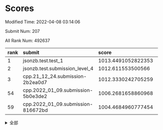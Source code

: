 # Scores

Modified Time: 2022-04-08 03:14:06

Submit Num: 207

All Rank Num: 492637

| rank |               submit               |       score        |       sigma        | pk_num |
| :--- | :--------------------------------- | :----------------- | :----------------- | :----- |
| 1    | jsonzb.test.test_1                 | 1013.4491052822353 | 0.8132860465289906 | 9522   |
| 2    | jsonzb.test.submission_level_4     | 1012.611553500566  | 0.8176185939251842 | 9522   |
| 3    | cpp.21_12_24.submission-2b2ea0d7   | 1012.3330242705259 | 0.7809858922074081 | 9525   |
| 54   | cpp.2022_01_09.submission-5b0e3de2 | 1006.2681658860968 | 0.7307880433595733 | 9520   |
| 59   | cpp.2022_01_09.submission-816672bd | 1004.4684960777454 | 0.7124422067610623 | 9523   |


<details>
<summary>全部</summary>

| rank |                 submit                 |       score        |       sigma        | pk_num |
| :--- | :------------------------------------- | :----------------- | :----------------- | :----- |
| 1    | jsonzb.test.test_1                     | 1013.4491052822353 | 0.8132860465289906 | 9522   |
| 2    | jsonzb.test.submission_level_4         | 1012.611553500566  | 0.8176185939251842 | 9522   |
| 3    | cpp.21_12_24.submission-2b2ea0d7       | 1012.3330242705259 | 0.7809858922074081 | 9525   |
| 4    | gobigger.level_3.submission_level_3_41 | 1012.0185229256019 | 0.8032275873791783 | 9515   |
| 5    | gobigger.level_3.submission_level_3_32 | 1011.4430814716965 | 0.7846308779372385 | 9521   |
| 6    | gobigger.level_3.submission_level_3_30 | 1011.3780019279843 | 0.7553653655611215 | 9518   |
| 7    | gobigger.level_3.submission_level_3_3  | 1011.3716518836578 | 0.7785657277524898 | 9516   |
| 8    | gobigger.level_3.submission_level_3_47 | 1011.3579503714313 | 0.7932440385703423 | 9523   |
| 9    | gobigger.level_3.submission_level_3_46 | 1011.2579307614574 | 0.7808728737003809 | 9522   |
| 10   | gobigger.level_3.submission_level_3_35 | 1010.9061137779676 | 0.7674567061708089 | 9518   |
| 11   | gobigger.level_3.submission_level_3_11 | 1010.6885028803574 | 0.7615836131464431 | 9516   |
| 12   | gobigger.level_3.submission_level_3_10 | 1010.6835997811684 | 0.7451269928653712 | 9523   |
| 13   | gobigger.level_3.submission_level_3_14 | 1010.6254378356999 | 0.769293151724268  | 9521   |
| 14   | gobigger.level_3.submission_level_3_42 | 1010.6005870314757 | 0.7834152088262261 | 9521   |
| 15   | gobigger.level_3.submission_level_3_20 | 1010.5370964458886 | 0.7645385683434813 | 9522   |
| 16   | gobigger.level_3.submission_level_3_28 | 1010.516080359762  | 0.76141715244153   | 9521   |
| 17   | gobigger.level_3.submission_level_3_43 | 1010.4141045141739 | 0.7824501531005118 | 9520   |
| 18   | gobigger.level_3.submission_level_3_16 | 1010.344882908348  | 0.7648882313699253 | 9522   |
| 19   | gobigger.level_3.submission_level_3_12 | 1010.2711156534497 | 0.7690971764417569 | 9516   |
| 20   | gobigger.level_3.submission_level_3_21 | 1010.2389134984462 | 0.7655301259252412 | 9524   |
| 21   | gobigger.level_3.submission_level_3_39 | 1010.235571283858  | 0.763582006167941  | 9519   |
| 22   | gobigger.level_3.submission_level_3_36 | 1010.2066980496807 | 0.7654072831588301 | 9516   |
| 23   | gobigger.level_3.submission_level_3_26 | 1010.1999847639173 | 0.766032551057209  | 9522   |
| 24   | gobigger.level_3.submission_level_3_23 | 1010.1606896491855 | 0.7640757881130273 | 9520   |
| 25   | gobigger.level_3.submission_level_3_13 | 1010.1435099853346 | 0.7485491988537359 | 9518   |
| 26   | gobigger.level_3.submission_level_3_5  | 1010.1191851882029 | 0.7646085170398961 | 9519   |
| 27   | gobigger.level_3.submission_level_3_48 | 1010.014408918936  | 0.7629800804673299 | 9525   |
| 28   | gobigger.level_3.submission_level_3_44 | 1009.9448228150798 | 0.7410876991516568 | 9521   |
| 29   | gobigger.level_3.submission_level_3_38 | 1009.9153944529687 | 0.7618931469585033 | 9516   |
| 30   | gobigger.level_3.submission_level_3_49 | 1009.8722365372057 | 0.7424340288497713 | 9521   |
| 31   | gobigger.level_3.submission_level_3_15 | 1009.8484804030722 | 0.7532099878665048 | 9520   |
| 32   | gobigger.level_3.submission_level_3_24 | 1009.8339776037853 | 0.7663402542829805 | 9524   |
| 33   | gobigger.level_3.submission_level_3_6  | 1009.8011022701113 | 0.7478354963732357 | 9521   |
| 34   | gobigger.level_3.submission_level_3_40 | 1009.7194504528372 | 0.7382448945073506 | 9520   |
| 35   | gobigger.level_3.submission_level_3_17 | 1009.6841198551582 | 0.7419764675183491 | 9520   |
| 36   | gobigger.level_3.submission_level_3_19 | 1009.6439588383591 | 0.7636961809880634 | 9519   |
| 37   | gobigger.level_3.submission_level_3_8  | 1009.6264229525441 | 0.7638913671669125 | 9518   |
| 38   | gobigger.level_3.submission_level_3_27 | 1009.6090237025812 | 0.7616319647298612 | 9521   |
| 39   | gobigger.level_3.submission_level_3_37 | 1009.4826081093347 | 0.7490254430750456 | 9513   |
| 40   | gobigger.level_3.submission_level_3_18 | 1009.3705757518834 | 0.7369670419847266 | 9515   |
| 41   | gobigger.level_3.submission_level_3_25 | 1009.0968452568446 | 0.7430725246324995 | 9519   |
| 42   | gobigger.level_3.submission_level_3_29 | 1009.0124310424893 | 0.7450489337829199 | 9517   |
| 43   | gobigger.level_3.submission_level_3_1  | 1008.9997123713404 | 0.7518032939151542 | 9521   |
| 44   | gobigger.level_3.submission_level_3_33 | 1008.9805186057054 | 0.7557218107635231 | 9522   |
| 45   | gobigger.level_3.submission_level_3_2  | 1008.9263434126946 | 0.7742591322565454 | 9520   |
| 46   | gobigger.level_3.submission_level_3_4  | 1008.9006906789101 | 0.7367497943659602 | 9515   |
| 47   | gobigger.level_3.submission_level_3_0  | 1008.8913392452243 | 0.7536251840204023 | 9514   |
| 48   | gobigger.level_3.submission_level_3_22 | 1008.8521690712533 | 0.7359018621964938 | 9523   |
| 49   | gobigger.level_3.submission_level_3_9  | 1008.5107756156407 | 0.758924955472856  | 9519   |
| 50   | gobigger.level_3.submission_level_3_45 | 1008.492140861251  | 0.7776635105668409 | 9514   |
| 51   | gobigger.level_3.submission_level_3_7  | 1008.4209659372004 | 0.7410959287030889 | 9519   |
| 52   | gobigger.level_3.submission_level_3_34 | 1008.3524851493328 | 0.7272183472656667 | 9520   |
| 53   | gobigger.level_3.submission_level_3_31 | 1008.2693064580419 | 0.7126272643255156 | 9521   |
| 54   | cpp.2022_01_09.submission-5b0e3de2     | 1006.2681658860968 | 0.7307880433595733 | 9520   |
| 55   | gobigger.level_1.submission_level_1_38 | 1004.8043967419738 | 0.7211466431157131 | 9523   |
| 56   | gobigger.level_1.submission_level_1_43 | 1004.7640448129035 | 0.7203306705691803 | 9520   |
| 57   | gobigger.level_1.submission_level_1_10 | 1004.7559382938615 | 0.7153751334919408 | 9518   |
| 58   | gobigger.level_1.submission_level_1_48 | 1004.6089695410064 | 0.7137666809169729 | 9517   |
| 59   | cpp.2022_01_09.submission-816672bd     | 1004.4684960777454 | 0.7124422067610623 | 9523   |
| 60   | gobigger.level_1.submission_level_1_25 | 1004.4334028190099 | 0.7257208104555355 | 9518   |
| 61   | gobigger.level_1.submission_level_1_16 | 1004.395583148034  | 0.7164579350345123 | 9521   |
| 62   | gobigger.level_1.submission_level_1_33 | 1004.3085068745462 | 0.7244680830854152 | 9524   |
| 63   | gobigger.level_1.submission_level_1_30 | 1004.2174793822794 | 0.7221724624451761 | 9516   |
| 64   | gobigger.level_1.submission_level_1_8  | 1004.1808709174398 | 0.7185369663913868 | 9517   |
| 65   | gobigger.level_1.submission_level_1_15 | 1004.0247418697872 | 0.7130559844469013 | 9517   |
| 66   | gobigger.level_1.submission_level_1_14 | 1003.9011363107302 | 0.7189642962863193 | 9521   |
| 67   | gobigger.level_1.submission_level_1_35 | 1003.7968476928409 | 0.7254455666771914 | 9525   |
| 68   | gobigger.level_1.submission_level_1_19 | 1003.777350678014  | 0.7197302774804096 | 9517   |
| 69   | gobigger.level_1.submission_level_1_31 | 1003.723714130929  | 0.7133600232898841 | 9517   |
| 70   | gobigger.level_1.submission_level_1_46 | 1003.6560123612097 | 0.7093144597154456 | 9519   |
| 71   | gobigger.level_1.submission_level_1_36 | 1003.6542224903027 | 0.7183681257044379 | 9524   |
| 72   | gobigger.level_1.submission_level_1_27 | 1003.6462931397061 | 0.7183619292738433 | 9523   |
| 73   | gobigger.level_1.submission_level_1_2  | 1003.6385418663455 | 0.7105936479716004 | 9519   |
| 74   | gobigger.level_1.submission_level_1_9  | 1003.6053232993008 | 0.7269216286634019 | 9517   |
| 75   | gobigger.level_1.submission_level_1_45 | 1003.578940114257  | 0.7160548026841418 | 9525   |
| 76   | gobigger.level_1.submission_level_1_40 | 1003.4764560317392 | 0.7105336246954992 | 9521   |
| 77   | gobigger.level_1.submission_level_1_21 | 1003.266822022343  | 0.7210610510784945 | 9512   |
| 78   | gobigger.level_1.submission_level_1_24 | 1003.2306767286399 | 0.7116464305179233 | 9522   |
| 79   | gobigger.level_1.submission_level_1_29 | 1003.2238678489522 | 0.7187039506524552 | 9524   |
| 80   | gobigger.level_1.submission_level_1_3  | 1003.214512707052  | 0.7035854762127781 | 9521   |
| 81   | gobigger.level_1.submission_level_1_41 | 1003.1731655062865 | 0.712601117794846  | 9513   |
| 82   | gobigger.level_1.submission_level_1_6  | 1003.156292939806  | 0.7117073475990588 | 9518   |
| 83   | gobigger.level_1.submission_level_1_12 | 1003.0916552673015 | 0.7166425888914109 | 9521   |
| 84   | gobigger.level_1.submission_level_1_11 | 1003.0554002246216 | 0.7087665604426101 | 9519   |
| 85   | gobigger.level_1.submission_level_1_37 | 1002.9797118139439 | 0.712370363867211  | 9522   |
| 86   | gobigger.level_1.submission_level_1_28 | 1002.868687239656  | 0.7196632130307493 | 9516   |
| 87   | gobigger.level_1.submission_level_1_34 | 1002.7878002686213 | 0.7071670993345669 | 9521   |
| 88   | gobigger.level_1.submission_level_1_7  | 1002.7681205265076 | 0.7138693054861918 | 9521   |
| 89   | gobigger.level_1.submission_level_1_22 | 1002.7572213988491 | 0.7217231722461328 | 9520   |
| 90   | gobigger.level_1.submission_level_1_17 | 1002.7095791356317 | 0.7179189012893563 | 9523   |
| 91   | gobigger.level_1.submission_level_1_13 | 1002.6855396415251 | 0.7162794115837957 | 9515   |
| 92   | gobigger.level_1.submission_level_1_49 | 1002.6647747658275 | 0.7165539712931601 | 9520   |
| 93   | gobigger.level_1.submission_level_1_42 | 1002.6548546704981 | 0.7121011214689187 | 9519   |
| 94   | gobigger.level_1.submission_level_1_39 | 1002.4257295433935 | 0.7088340647695809 | 9520   |
| 95   | gobigger.level_1.submission_level_1_32 | 1002.402404327279  | 0.7083725989984614 | 9521   |
| 96   | gobigger.level_1.submission_level_1_23 | 1002.3910036931212 | 0.7145236701729982 | 9515   |
| 97   | gobigger.level_1.submission_level_1_5  | 1002.2654188142658 | 0.7042299643841161 | 9528   |
| 98   | gobigger.level_1.submission_level_1_20 | 1002.1921645032347 | 0.719274575037368  | 9519   |
| 99   | gobigger.level_1.submission_level_1_44 | 1002.178535133915  | 0.7057663892005279 | 9518   |
| 100  | gobigger.level_1.submission_level_1_26 | 1002.1156038760337 | 0.7171549686656182 | 9521   |
| 101  | gobigger.level_1.submission_level_1_0  | 1002.1155315992718 | 0.7058683773770663 | 9516   |
| 102  | gobigger.level_1.submission_level_1_4  | 1002.0716820342416 | 0.7163119741298297 | 9522   |
| 103  | gobigger.level_1.submission_level_1_47 | 1001.8521877897978 | 0.7063366846858954 | 9521   |
| 104  | gobigger.level_1.submission_level_1_18 | 1001.721234690706  | 0.7122798193158192 | 9523   |
| 105  | gobigger.level_1.submission_level_1_1  | 1001.2584209016948 | 0.7089620888528746 | 9525   |
| 106  | gobigger.random.submission_random_36   | 997.1934267263853  | 0.706434817255256  | 9521   |
| 107  | gobigger.random.submission_random_17   | 997.1508853286515  | 0.7159509822772322 | 9520   |
| 108  | gobigger.random.submission_random_12   | 997.0330676824634  | 0.7044776393417174 | 9518   |
| 109  | gobigger.random.submission_random_43   | 997.0314474382349  | 0.7037272569808335 | 9524   |
| 110  | gobigger.random.submission_random_39   | 997.0270312491472  | 0.7035985262029236 | 9521   |
| 111  | gobigger.random.submission_random_18   | 997.0234918527938  | 0.7001470125387057 | 9516   |
| 112  | gobigger.random.submission_random_38   | 996.7812897825955  | 0.7146010709555654 | 9517   |
| 113  | gobigger.random.submission_random_44   | 996.7158904844944  | 0.711496896941067  | 9520   |
| 114  | gobigger.random.submission_random_35   | 996.6247870259784  | 0.709244810094914  | 9515   |
| 115  | gobigger.random.submission_random_1    | 996.5750818267435  | 0.7068512185468647 | 9524   |
| 116  | gobigger.random.submission_random_27   | 996.554920697982   | 0.710070697968043  | 9519   |
| 117  | gobigger.random.submission_random_21   | 996.5131406914612  | 0.7090300551546578 | 9515   |
| 118  | gobigger.random.submission_random_2    | 996.4906310737802  | 0.7045555326435139 | 9521   |
| 119  | gobigger.random.submission_random_22   | 996.4510242132546  | 0.7143010695273303 | 9517   |
| 120  | gobigger.random.submission_random_20   | 996.4412983954752  | 0.7131358875210237 | 9523   |
| 121  | gobigger.random.submission_random_5    | 996.4092910244472  | 0.7045276722689007 | 9520   |
| 122  | gobigger.random.submission_random_29   | 996.3803297446201  | 0.7087202690809181 | 9518   |
| 123  | gobigger.random.submission_random_34   | 996.2101169412551  | 0.7163936100194874 | 9523   |
| 124  | gobigger.random.submission_random_42   | 996.1705400896757  | 0.7089008330572688 | 9518   |
| 125  | gobigger.random.submission_random_7    | 996.168493566618   | 0.7183958392007941 | 9524   |
| 126  | gobigger.random.submission_random_4    | 996.1545402019968  | 0.7165667756254861 | 9519   |
| 127  | gobigger.random.submission_random_37   | 996.1469579092866  | 0.7034785692510654 | 9517   |
| 128  | gobigger.random.submission_random_49   | 996.1202387014404  | 0.7085135878090977 | 9521   |
| 129  | gobigger.random.submission_random_33   | 996.1069793082825  | 0.7131419053625797 | 9515   |
| 130  | gobigger.random.submission_random_26   | 996.0667042578898  | 0.7121417306928897 | 9519   |
| 131  | gobigger.random.submission_random_16   | 996.0549790010101  | 0.7300463066834653 | 9524   |
| 132  | gobigger.random.submission_random_15   | 995.9721555434544  | 0.7064259590985505 | 9519   |
| 133  | gobigger.random.submission_random_31   | 995.9492226675407  | 0.7135605709952193 | 9522   |
| 134  | gobigger.random.submission_random_0    | 995.9392598593312  | 0.7092173665197231 | 9517   |
| 135  | gobigger.random.submission_random_8    | 995.9062367791023  | 0.7137672110906285 | 9520   |
| 136  | gobigger.random.submission_random_25   | 995.9041496023549  | 0.7087906330010799 | 9519   |
| 137  | gobigger.random.submission_random_48   | 995.8749887192023  | 0.7100660462591089 | 9519   |
| 138  | gobigger.random.submission_random_23   | 995.8353120356946  | 0.7168084050082857 | 9518   |
| 139  | gobigger.random.submission_random_14   | 995.7888738066536  | 0.7015334412957954 | 9518   |
| 140  | gobigger.random.submission_random_10   | 995.7151331634982  | 0.7175970065993271 | 9520   |
| 141  | gobigger.level_2.submission_level_2_44 | 995.7016528630292  | 0.726605633943067  | 9516   |
| 142  | gobigger.random.submission_random_11   | 995.6846077944356  | 0.7022137482624222 | 9522   |
| 143  | gobigger.random.submission_random_28   | 995.6427649291971  | 0.7045508724250282 | 9520   |
| 144  | gobigger.random.submission_random_9    | 995.6034006323873  | 0.7207524975765932 | 9523   |
| 145  | gobigger.random.submission_random_3    | 995.3638995675179  | 0.7228549614854708 | 9519   |
| 146  | gobigger.random.submission_random_45   | 995.3021841499481  | 0.7167207583424431 | 9522   |
| 147  | gobigger.random.submission_random_46   | 995.2098286756565  | 0.7150066591946321 | 9524   |
| 148  | gobigger.random.submission_random_41   | 995.1970132220403  | 0.710642183399791  | 9517   |
| 149  | gobigger.random.submission_random_30   | 995.0918300477186  | 0.7219982514378969 | 9519   |
| 150  | gobigger.random.submission_random_47   | 995.0510820353439  | 0.70497366709509   | 9524   |
| 151  | gobigger.random.submission_random_24   | 994.9638024992552  | 0.7270295420530232 | 9523   |
| 152  | gobigger.random.submission_random_6    | 994.8775021526146  | 0.7203229567021243 | 9522   |
| 153  | gobigger.level_2.submission_level_2_25 | 994.6367073853645  | 0.7187288720496772 | 9518   |
| 154  | gobigger.random.submission_random_32   | 994.6252251609903  | 0.7101759377393654 | 9521   |
| 155  | gobigger.random.submission_random_13   | 994.5817772268011  | 0.7221891371146933 | 9515   |
| 156  | gobigger.level_2.submission_level_2_15 | 994.4946851684102  | 0.7293178413390481 | 9519   |
| 157  | gobigger.random.submission_random_40   | 994.4383463271996  | 0.7119229329612631 | 9518   |
| 158  | gobigger.random.submission_random_19   | 994.3806377919334  | 0.723352150397866  | 9528   |
| 159  | gobigger.level_2.submission_level_2_0  | 994.1243809529619  | 0.7274522561678504 | 9520   |
| 160  | gobigger.level_2.submission_level_2_23 | 994.0224407127696  | 0.7333760150720416 | 9518   |
| 161  | gobigger.level_2.submission_level_2_14 | 993.6847098134646  | 0.7285875675808648 | 9520   |
| 162  | gobigger.level_2.submission_level_2_11 | 993.6766490956113  | 0.7407225615327789 | 9521   |
| 163  | gobigger.level_2.submission_level_2_6  | 993.5412799522775  | 0.739781364328077  | 9519   |
| 164  | gobigger.level_2.submission_level_2_49 | 993.1761640946131  | 0.7478145561091398 | 9517   |
| 165  | gobigger.level_2.submission_level_2_4  | 993.0297328798733  | 0.74809226703865   | 9518   |
| 166  | gobigger.level_2.submission_level_2_5  | 992.9777996730526  | 0.7373716149324542 | 9517   |
| 167  | gobigger.level_2.submission_level_2_22 | 992.9489239215388  | 0.7339162877895838 | 9519   |
| 168  | gobigger.level_2.submission_level_2_47 | 992.9050529671993  | 0.7549249977708521 | 9517   |
| 169  | gobigger.level_2.submission_level_2_45 | 992.9021444157789  | 0.725613640229429  | 9516   |
| 170  | gobigger.level_2.submission_level_2_33 | 992.889902267625   | 0.7551540754061051 | 9516   |
| 171  | gobigger.level_2.submission_level_2_2  | 992.7733420446922  | 0.7468861726377379 | 9519   |
| 172  | gobigger.level_2.submission_level_2_42 | 992.6353918912042  | 0.7359991209950257 | 9516   |
| 173  | gobigger.level_2.submission_level_2_29 | 992.6225570862468  | 0.7460834736502745 | 9514   |
| 174  | gobigger.level_2.submission_level_2_3  | 992.5706867153754  | 0.7480294465035505 | 9521   |
| 175  | gobigger.level_2.submission_level_2_18 | 992.4843809863465  | 0.7502507964956137 | 9521   |
| 176  | gobigger.level_2.submission_level_2_12 | 992.4682926751749  | 0.7354694167685194 | 9522   |
| 177  | gobigger.level_2.submission_level_2_19 | 992.467441934247   | 0.7438453811082466 | 9520   |
| 178  | gobigger.level_2.submission_level_2_46 | 992.4629062991189  | 0.7377958147980558 | 9520   |
| 179  | gobigger.level_2.submission_level_2_38 | 992.3301850880924  | 0.7261968228789428 | 9517   |
| 180  | gobigger.level_2.submission_level_2_21 | 992.2826109792187  | 0.7427935742519927 | 9519   |
| 181  | gobigger.level_2.submission_level_2_37 | 992.2521162281138  | 0.7536880172591366 | 9511   |
| 182  | gobigger.level_2.submission_level_2_41 | 992.1713955849821  | 0.7499851622716024 | 9522   |
| 183  | gobigger.level_2.submission_level_2_1  | 992.1624969610647  | 0.7410421467861106 | 9527   |
| 184  | gobigger.level_2.submission_level_2_39 | 992.1572960473487  | 0.7413676011517911 | 9519   |
| 185  | gobigger.level_2.submission_level_2_34 | 991.983893899924   | 0.7577003685441651 | 9514   |
| 186  | gobigger.level_2.submission_level_2_30 | 991.9645953960434  | 0.7391058686058788 | 9525   |
| 187  | gobigger.level_2.submission_level_2_43 | 991.9164402676214  | 0.7400936343650351 | 9515   |
| 188  | gobigger.level_2.submission_level_2_40 | 991.8910080764674  | 0.7353425986543208 | 9518   |
| 189  | gobigger.level_2.submission_level_2_13 | 991.8281897699839  | 0.7345443968539281 | 9515   |
| 190  | gobigger.level_2.submission_level_2_20 | 991.724711498514   | 0.7505367512645804 | 9518   |
| 191  | gobigger.level_2.submission_level_2_35 | 991.6822751878232  | 0.7416216193717566 | 9517   |
| 192  | gobigger.level_2.submission_level_2_31 | 991.677721015788   | 0.7371295892327447 | 9522   |
| 193  | gobigger.level_2.submission_level_2_9  | 991.663935943619   | 0.7246051415796981 | 9520   |
| 194  | gobigger.level_2.submission_level_2_28 | 991.6524950680946  | 0.754975364786542  | 9523   |
| 195  | gobigger.level_2.submission_level_2_27 | 991.642295362445   | 0.7416711525227355 | 9527   |
| 196  | gobigger.level_2.submission_level_2_8  | 991.5540054520227  | 0.7524276189365233 | 9518   |
| 197  | gobigger.level_2.submission_level_2_24 | 991.5478065538238  | 0.7532834418229104 | 9518   |
| 198  | gobigger.level_2.submission_level_2_16 | 991.4108461580441  | 0.7492772381685187 | 9520   |
| 199  | gobigger.level_2.submission_level_2_32 | 991.3450198540802  | 0.7599458087218263 | 9519   |
| 200  | gobigger.level_2.submission_level_2_17 | 991.2275121015385  | 0.7553559942485949 | 9513   |
| 201  | gobigger.level_2.submission_level_2_7  | 991.1526835671845  | 0.7727789568371671 | 9520   |
| 202  | gobigger.level_2.submission_level_2_10 | 990.8225758833287  | 0.7560792714498132 | 9518   |
| 203  | gobigger.level_2.submission_level_2_26 | 990.7316941090285  | 0.7359379177436669 | 9519   |
| 204  | gobigger.level_2.submission_level_2_48 | 990.663735212432   | 0.7430411792005069 | 9522   |
| 205  | gobigger.level_2.submission_level_2_36 | 990.2476010185819  | 0.7857758249819993 | 9511   |
| 206  | gobigger.none.submission_none_1        | 978.1499215019988  | 1.4369857972368416 | 9524   |
| 207  | gobigger.none.submission_none_0        | 977.0062872432798  | 1.3179744354759788 | 9520   |

</details>